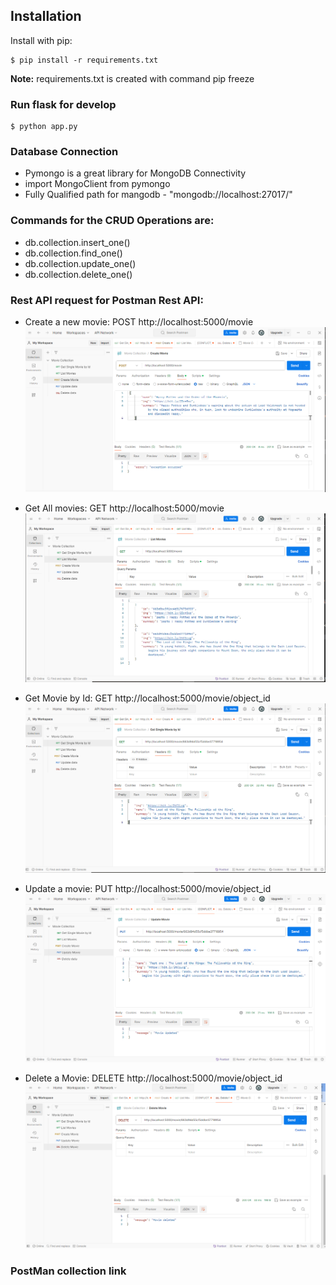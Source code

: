 

## Installation

Install with pip:

```
$ pip install -r requirements.txt
```
**Note:** requirements.txt is created with command pip freeze

### Run flask for develop
```
$ python app.py
```

### Database Connection
* Pymongo is a great library for MongoDB Connectivity
* import MongoClient from pymongo
* Fully Qualified path for mangodb - "mongodb://localhost:27017/"

### Commands for the CRUD Operations are:

* db.collection.insert_one()
* db.collection.find_one()
* db.collection.update_one()
* db.collection.delete_one()

### Rest API request for Postman Rest API:

* Create a new movie: POST http://localhost:5000/movie
![alt text](image.png)

* Get All movies: GET http://localhost:5000/movie
![alt text](image-1.png)

* Get Movie by Id: GET http://localhost:5000/movie/object_id
![alt text](image-2.png)

* Update a movie: PUT http://localhost:5000/movie/object_id
![alt text](image-3.png)


* Delete a Movie: DELETE http://localhost:5000/movie/object_id
![alt text](image-4.png)


### PostMan collection link